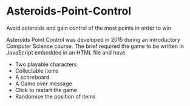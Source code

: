 # Asteroids-Point-Control
Avoid asteroids and gain control of the most points in order to win

Asteroids Point Control was developed in 2015 during an introductory Computer Science course. The brief required the game to be written in JavaScript embedded in an HTML file and have:
* Two playable characters
* Collectable items
* A scoreboard
* A Game over message
* Click to restart the game
* Randomise the position of items
